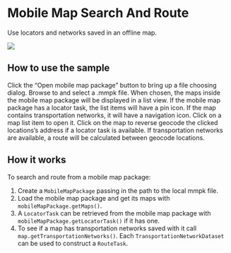 # Mobile Map Search And Route

Use locators and networks saved in an offline map.

![](MobileMapSearchAndRoute.png)

## How to use the sample

Click the “Open mobile map package” button to bring up a file choosing
dialog. Browse to and select a .mmpk file. When chosen, the maps inside
the mobile map package will be displayed in a list view. If the mobile
map package has a locator task, the list items will have a pin icon. If
the map contains transportation networks, it will have a navigation
icon. Click on a map list item to open it. Click on the map to reverse
geocode the clicked locations’s address if a locator task is available.
If transportation networks are available, a route will be calculated
between geocode locations.

## How it works

To search and route from a mobile map package:

1.  Create a `MobileMapPackage` passing in the path to the local mmpk
    file.
2.  Load the mobile map package and get its maps with
    `mobileMapPackage.getMaps()`.
3.  A `LocatorTask` can be retrieved from the mobile map package with
    `mobileMapPackage.getLocatorTask()` if it has one.
4.  To see if a map has transportation networks saved with it call
    `map.getTransportationNetworks()`. Each
    `TransportationNetworkDataset` can be used to construct a
    `RouteTask`.
